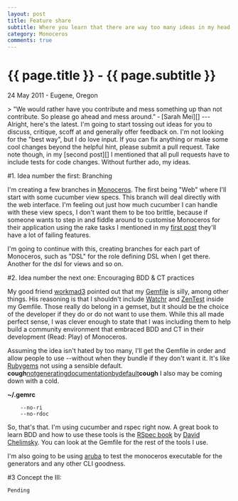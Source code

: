 ```yaml
---
layout: post
title: Feature share
subtitle: Where you learn that there are way too many ideas in my head
category: Monoceros
comments: true
---
```


{{ page.title }} - {{ page.subtitle }}
================
<p class="meta">24 May 2011 - Eugene, Oregon</p>
> "We would rather have you contribute and mess something up than not contribute. So please go ahead and mess around." &dash; [Sarah Mei][]
---
Alright, here's the latest. I'm going to start tossing out ideas for you to discuss, critique, scoff at and generally offer feedback on. I'm not looking for the "best way", but I do love input. If you can fix anything or make some cool changes beyond the helpful hint, please submit a pull request. Take note though, in my [second post][] I mentioned that all pull requests have to include tests for code changes. Without further ado, my ideas.

#1. Idea number the first: Branching

I'm creating a few branches in [Monoceros][]. The first being "Web" where I'll start with some cucumber view specs. This branch will deal directly with the web interface. I'm feeling out just how much cucumber I can handle with these view specs, I don't want them to be too brittle, because if someone wants to step in and fiddle around to customise Monoceros for their application using the rake tasks I mentioned in my [first post][] they'll have a lot of failing features.

I'm going to continue with this, creating branches for each part of Monoceros, such as "DSL" for the role defining DSL when I get there. Another for the dsl for views and so on.

#2. Idea number the next one: Encouraging BDD & CT practices

My good friend [workmad3][] pointed out that my [Gemfile][] is silly, among other things. His reasoning is that I shouldn't include [Watchr][] and [ZenTest][] inside my Gemfile. Those really do belong in a gemset, but it should be the choice of the developer if they do or do not want to use them. While this all made perfect sense, I was clever enough to state that I was including them to help build a community environment that embraced BDD and CT in their development (Read: Play) of Monoceros.

Assuming the idea isn't hated by too many, I'll get the Gemfile in order and allow people to use --without when they bundle if they don't want it. It's like [Rubygems][] not using a sensible default. **cough**[notgeneratingdocumentationbydefault][]**cough** I also may be coming down with a cold.

**~/.gemrc**

        --no-ri
        --no-rdoc

So, that's that. I'm using cucumber and rspec right now. A great book to learn BDD and how to use these tools is the [RSpec book][] by [David Chelimsky][]. You can look at the Gemfile for the rest of the tools I use.

I'm also going to be using [aruba][] to test the monoceros executable for the generators and any other CLI goodness.

#3 Concept the III:

    Pending


[Sarah Mei]: http://twitter.com/SarahMei "@SarahMei"
[Monoceros]: https://github.com/Spaceghost/Monoceros "Monoceros@Github"
[first post]: /Monoceros/2011/05/22/Monoceros-beginning.html#rake "Monoceros beginning - Rake tasks"
[second post]: /Monoceros/2011/05/23/A-confession.html#tests "A confession - Tests"
[workmad3]: https://github.com/workmad3 "Workmad3"
[Gemfile]: https://github.com/Spaceghost/Monoceros/blob/72f72f3eb8743685921c67c0cc17383c38029b74/Gemfile "Gemfile@Github"
[Watchr]: https://github.com/mynyml/watchr "Watchr@Github"
[ZenTest]: https://github.com/seattlerb/zentest "ZenTest@Github"
[Rubygems]: http://rubygems.org/
[notgeneratingdocumentationbydefault]: https://github.com/rubygems/rubygems/pull/42 "Pull request number 42"
[Rspec book]: http://pragprog.com/titles/achbd/the-rspec-book "The RSpec Book @ Pragprog"
[David Chelimsky]: https://github.com/dchelimsky "dchelimsky@Github"
[aruba]: https://github.com/cucumber/aruba "Aruba@Github"

